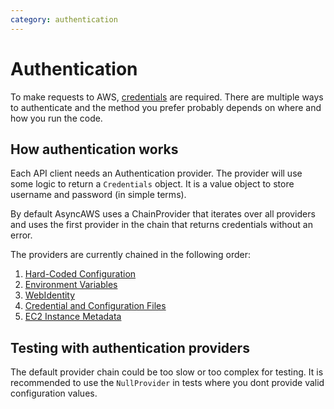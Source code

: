 ```yaml
---
category: authentication
---
```


# Authentication

To make requests to AWS, [credentials](https://docs.aws.amazon.com/IAM/latest/UserGuide/id_credentials_access-keys.html)
are required. There are multiple ways to authenticate and the method you prefer probably
depends on where and how you run the code.

## How authentication works

Each API client needs an Authentication provider. The provider will use some logic
to return a `Credentials` object. It is a value object to store username and
password (in simple terms).

By default AsyncAWS uses a ChainProvider that iterates over all providers and uses
the first provider in the chain that returns credentials without an error.

The providers are currently chained in the following order:

1. [Hard-Coded Configuration](./hard-coded.md)
1. [Environment Variables](./environment.md)
1. [WebIdentity](./web-identity.md)
1. [Credential and Configuration Files](./credentials-file.md)
1. [EC2 Instance Metadata](./ec2-metadata.md)

## Testing with authentication providers

The default provider chain could be too slow or too complex for testing. It is recommended
to use the `NullProvider` in tests where you dont provide valid configuration values.

